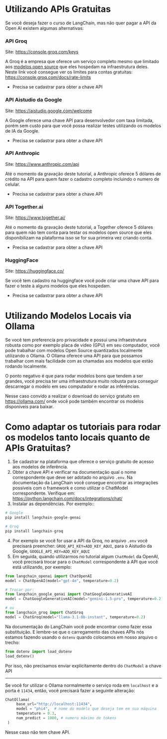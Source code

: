 
# Utilizando APIs Gratuitas

Se você deseja fazer o curso de LangChain, mas não quer pagar a API da Open AI existem algumas alternativas:

### API Groq

Site: https://console.groq.com/keys

A Groq é a empresa que oferece um serviço completo mesmo que limitado aos [modelos open source](https://console.groq.com/docs/models) que eles hospedam na infraestrutura deles. Neste link você consegue ver os limites para contas gratuitas: https://console.groq.com/docs/rate-limits

- Precisa se cadastrar para obter a chave API

### API Aistudio da Google

Site: https://aistudio.google.com/welcome

A Google oferece uma chave API para desenvolvedor com taxa limitada, porém sem custo para que você possa realizar testes utilizando os modelos de IA da Google.

- Precisa se cadastrar para obter a chave API
### API Anthropic

Site: https://www.anthropic.com/api

Até o momento da gravação deste tutorial, a Anthropic oferece 5 dólares de crédito na API para quem fazer o cadastro completo incluindo o numero de celular.

- Precisa se cadastrar para obter a chave API

### API Together.ai

Site: https://www.together.ai/

Até o momento da gravação deste tutorial, a Together oferece 5 dólares para quem não tem conta para testar os modelos open source que eles disponibilizam na plataforma isso se for sua primeira vez criando conta.

- Precisa se cadastrar para obter a chave API

### HuggingFace

Site: https://huggingface.co/

Se você tem cadastro na huggingface você pode criar uma chave API para fazer o teste à alguns modelos que eles hospedam.

- Precisa se cadastrar para obter a chave API

# Utilizando Modelos Locais via Ollama

Se você tem preferencia pro privacidade e possui uma infraestrutura robusta como por exemplo placa de video (GPU) em seu computador, você pode trabalhar com modelos Open Source quantizados localmente utilizando o Ollama. O Ollama oferece uma API para que possamos trabalhar com mais facilidade com as chamadas aos modelos que estão rodando localmente.

O ponto negativo é que para rodar modelos bons que tendem a ser grandes, você precisa ter uma infraestrutura muito robusta para conseguir descarregar o modelo em seu computador e rodar as inferências. 

Nesse caso convido a realizar o download do serviço gratuito em https://ollama.com/ onde você pode também encontrar os modelos disponíveis para baixar.

# Como adaptar os tutoriais para rodar os modelos tanto locais quanto de APIs Gratuitas?


1) Se cadastrar na plataforma que oferece o serviço gratuito de acesso aos modelos de inferência. 
2) Obter a chave API e verificar na documentação qual o nome correspondente que deve ser adotado no arquivo `.env`. Na documentação da LangChain você consegue encontrar as integrações possíveis com o framework e como utilizar o ChatModel correspondente. Verifique em: https://python.langchain.com/docs/integrations/chat/
3) Instalar as dependências. Por exemplo::

```python
# Google
pip install langchain-google-genai

# Groq
pip install langchain-groq
```

4) Por exemplo se você for usar a API da Groq, no arquivo `.env` você precisará preencher: `GROQ_API_KEY=ADD_KEY_AQUI`, para o Aistudio da Google, `GOOGLE_API_KEY=ADD_KEY_AQUI`
5) Em seguida, quando utilizarmos no tutorial algum `ChatModel` da OpenAI, você precisará trocar para o `ChatModel` correspondente à API que você está utilizando, por exemplo:

```python
from langchain_openai import ChatOpenAI
model = ChatOpenAI(model="gpt-4o", temperature=0.2)

# Trocar por:
from langchain_google_genai import ChatGoogleGenerativeAI
model = ChatGoogleGenerativeAI(model="gemini-1.5-pro", temperature=0.2)

# ou
from langchain_groq import ChatGroq
model = ChatGroq(model="llama-3.1-8b-instant", temperature=0.2)

```

Na documentação do LangChain você pode encontrar como fazer essa substituição. E lembre-se que o carregamento das chaves APIs nós estamos fazendo usando o `dotenv` quando colocamos em nosso arquivo o trecho:

```python
from dotenv import load_dotenv  
load_dotenv()
```

Por isso, não precisamos enviar explicitamente dentro do `ChatModel` a chave API

---

Se você for utilizar o Ollama normalmente o serviço roda em `localhost` e a porta é `11434`, então, você precisará fazer a seguinte alteração:

```python
ChatOllama(  
     base_url="http://localhost:11434",  
     model = "phi4",  # nome do modelo que deseja tem em sua máquina
     temperature = 0.3,  
     num_predict = 1000, # numero máximo de tokens
 )
```

Nesse caso não tem chave API.